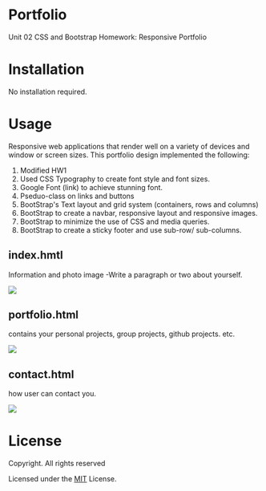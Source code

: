 # Portfolio
Unit 02 CSS and Bootstrap Homework: Responsive Portfolio

# Installation

No installation required. 

# Usage

Responsive web applications that render well on a variety of devices and window or screen sizes. 
This portfolio design implemented the following:

1. Modified HW1
2. Used CSS Typography to create font style and font sizes.
3. Google Font (link) to achieve stunning font.
4. Pseduo-class on links and buttons
5. BootStrap's Text layout and grid system (containers, rows and columns) 
6. BootStrap to create a navbar, responsive layout and responsive images.
7. BootStrap to minimize the use of CSS and media queries.
8. BootStrap to create a sticky footer and use sub-row/ sub-columns.


## index.hmtl 
Information and photo image 
-Write a paragraph or two about yourself.

![](assets/images/about.PNG)

## portfolio.html 
contains your personal projects, group projects, github projects. etc.

![](assets/images/Portfolio.PNG)

## contact.html 
how user can contact you.

![](assets/images/contact.PNG)


# License

Copyright. All rights reserved

Licensed under the [MIT](LICENSE.txt) License.
